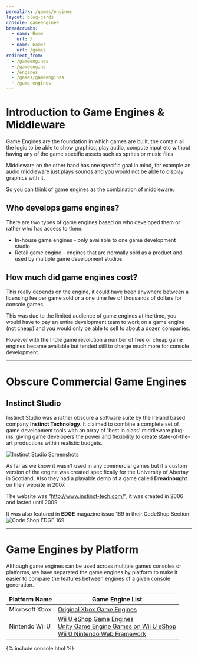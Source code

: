 ```yaml
---
permalink: /games/engines
layout: blog-cards
console: gameengines
breadcrumbs:
  - name: Home
    url: /
  - name: Games
    url: /games
redirect_from:
  - /gameengines
  - /gameengine
  - /engines
  - /games/gameengines
  - /game-engines
---
```

# Introduction to Game Engines & Middleware
Game Engines are the foundation in which games are built, the contain all the logic to be able to show graphics, play audio, compute input etc without having any of the game specific assets such as sprites or music files.

Middleware on the other hand has one specific goal in mind, for example an audio middleware just plays sounds and you would not be able to display graphics with it.

So you can think of game engines as the combination of middleware.

## Who develops game engines?
There are two types of game engines based on who developed them or rather who has access to them:

  - In-house game engines - only available to one game development studio
  - Retail game engine - engines that are normally sold as a product and used by multiple game development studios

## How much did game engines cost?
This really depends on the engine, it could have been anywhere between a licensing fee per game sold or a one time fee of thousands of dollars for console games.

This was due to the limited audience of game engines at the time, you would have to pay an entire development team to work on a game engine (not cheap) and you would only be able to sell to about a dozen companies.

However with the Indie game revolution a number of free or cheap game engines became available but tended still to charge much more for console development.

---
# Obscure Commercial Game Engines

## Instinct Studio
Instinct Studio was a rather obscure a software suite by the Ireland based company **Instinct Technology**. It claimed to combine a complete set of game development tools with an array of 'best in class' middleware plug-ins, giving game developers the power and flexibility to create state-of-the-art productions within realistic budgets.

![Instinct Studio Screenshots](https://github.com/user-attachments/assets/c332f749-9442-4ec1-abd4-64f35a015957)


As far as we know it wasn't used in any commercial games but it a custom version of the engine was created specifically for the University of Abertay in Scotland. Also they had a playable demo of a game called **Dreadnought** on their website in 2007.

The website was "http://www.instinct-tech.com/", it was created in 2006 and lasted until 2009.

It was also featured in **EDGE** magazine issue 169 in their CodeShop Section:
![Code Shop EDGE 169](https://github.com/user-attachments/assets/9ddbe96a-1f56-4ab0-83be-a61cb90f16c9)


---
# Game Engines by Platform 
Although game engines can be used across multiple games consoles or platforms, we have separated the game engines by platform to make it easier to compare the features between engines of a given console generation.

Platform Name | Game Engine List
---|---
Microsoft Xbox | [Original Xbox Game Engines](https://www.retroreversing.com/xbox-game-engines)
Nintendo Wii U | [Wii U eShop Game Engines](https://www.retroreversing.com/WiiUeShopEngines) <br /> [Unity Game Engine Games on Wii U eShop](https://www.retroreversing.com/WiiUUnity) <br /> [Wii U Nintendo Web Framework](https://www.retroreversing.com/WiiUNWF)


<div>
{% include console.html %}
</div>

